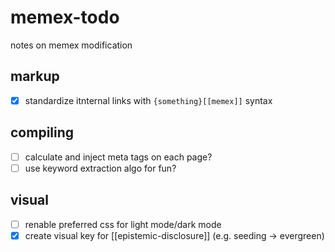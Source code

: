 # memex-todo

notes on memex modification

## markup

- [x] standardize itnternal links with `{something}[[memex]]` syntax

## compiling

- [ ] calculate and inject meta tags on each page?
- [ ] use keyword extraction algo for fun?

## visual

- [ ] renable preferred css for light mode/dark mode
- [x] create visual key for [[epistemic-disclosure]] (e.g. seeding -> evergreen)
